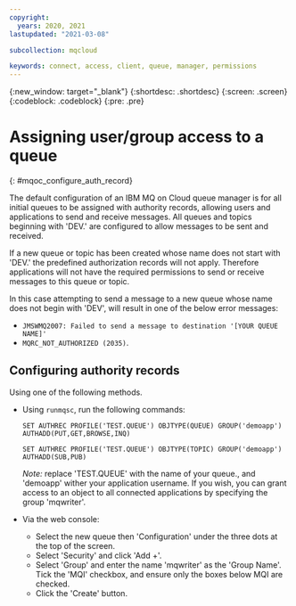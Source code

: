 ```yaml
---
copyright:
  years: 2020, 2021
lastupdated: "2021-03-08"

subcollection: mqcloud

keywords: connect, access, client, queue, manager, permissions
---
```


{:new_window: target="_blank"}
{:shortdesc: .shortdesc}
{:screen: .screen}
{:codeblock: .codeblock}
{:pre: .pre}

# Assigning user/group access to a queue
{: #mqoc_configure_auth_record}

The default configuration of an IBM MQ on Cloud queue manager is for all initial queues to be assigned with authority records, allowing users and applications to send and receive messages. All queues and topics beginning with 'DEV.' are configured to allow messages to be sent and received.

If a new queue or topic has been created whose name does not start with 'DEV.' the predefined authorization records will not apply. Therefore applications will not have the required permissions to send or receive messages to this queue or topic.

In this case attempting to send a message to a new queue whose name does not begin with 'DEV', will result in one of the below error messages:

* `JMSWMQ2007: Failed to send a message to destination '[YOUR QUEUE NAME]'`
* `MQRC_NOT_AUTHORIZED (2035)`.

##  Configuring authority records

Using one of the following methods.

* Using `runmqsc`, run the following commands:

  `SET AUTHREC PROFILE('TEST.QUEUE') OBJTYPE(QUEUE) GROUP('demoapp') AUTHADD(PUT,GET,BROWSE,INQ)`

  `SET AUTHREC PROFILE('TEST.QUEUE') OBJTYPE(TOPIC) GROUP('demoapp') AUTHADD(SUB,PUB)`

  *Note:* replace 'TEST.QUEUE' with the name of your queue., and 'demoapp' wither your application username.  If you wish, you can grant access to an object to all connected applications by specifying the group 'mqwriter'.

* Via the web console:

  - Select the new queue then 'Configuration' under the three dots at the top of the screen.
  - Select 'Security' and click 'Add +'.
  - Select 'Group' and enter the name 'mqwriter' as the 'Group Name'. Tick the 'MQI' checkbox, and ensure only the boxes below MQI are checked.
  - Click the  'Create' button.